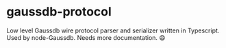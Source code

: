 # gaussdb-protocol

Low level Gaussdb wire protocol parser and serializer written in Typescript. Used by node-Gaussdb. Needs more documentation. :smile:
